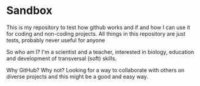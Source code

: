 # Sandbox
This is my repository to test how github works and if and how I can use it for coding and non-coding projects.
All things in this repository are just tests, probably never useful for anyone

So who am I? 
I'm a scientist and a teacher, interested in biology, education and development of transversal (soft) skills.

Why GitHub?
Why not? Looking for a way to collaborate with others on diverse projects and this might be a good and easy way.
